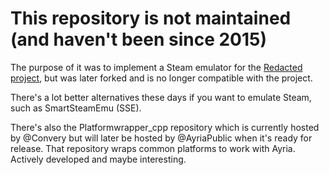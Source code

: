 # This repository is not maintained (and haven't been since 2015)

The purpose of it was to implement a Steam emulator for the [Redacted project](https://redacted.se), but was later forked and is no longer compatible with the project.

There's a lot better alternatives these days if you want to emulate Steam, such as SmartSteamEmu (SSE).

There's also the Platformwrapper_cpp repository which is currently hosted by @Convery but will later be hosted by @AyriaPublic when it's ready for release. That repository wraps common platforms to work with Ayria. Actively developed and maybe interesting.
